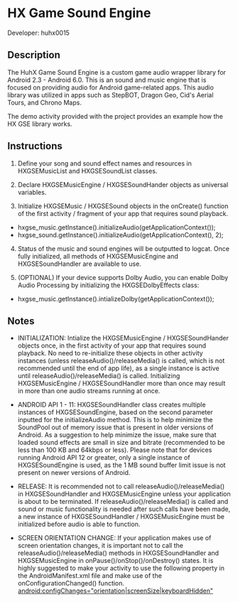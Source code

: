 HX Game Sound Engine
====================

Developer: huhx0015

## Description

The HuhX Game Sound Engine is a custom game audio wrapper library for Android 2.3 - Android 6.0. This is an sound and music engine that is focused on providing audio for Android game-related apps. This audio library was utilized in apps such as StepBOT, Dragon Geo, Cid's Aerial Tours, and Chrono Maps.

The demo activity provided with the project provides an example how the HX GSE library works.

## Instructions

1. Define your song and sound effect names and resources in HXGSEMusicList and HXGSESoundList classes.

2. Declare HXGSEMusicEngine / HXGSESoundHander objects as universal variables. 
 
3. Initialize HXGSEMusic / HXGSESound objects in the onCreate() function of the first activity / fragment of your app that requires sound playback. 
  - hxgse_music.getInstance().initializeAudio(getApplicationContext());
  - hxgse_sound.getInstance().initializeAudio(getApplicationContext(), 2);
  
4. Status of the music and sound engines will be outputted to logcat. Once fully initialized, all methods of HXGSEMusicEngine and HXGSESoundHandler are available to use.

5. (OPTIONAL) If your device supports Dolby Audio, you can enable Dolby Audio Processing by initializing the HXGSEDolbyEffects class:
  - hxgse_music.getInstance().intializeDolby(getApplicationContext());

## Notes

- INITIALIZATION: Intialize the HXGSEMusicEngine / HXGSESoundHander objects once, in the first activity of your app that requires sound playback. No need to re-initialize these objects in other activity instances (unless releaseAudio()/releaseMedia() is called, which is not recommended until the end of app life), as a single instance is active until releaseAudio()/releaseMedia() is called. Initializing HXGSEMusicEngine / HXGSESoundHandler more than once may result in more than one audio streams running at once.

- ANDROID API 1 - 11: HXGSESoundHandler class creates multiple instances of HXGSESoundEngine, based on the second parameter inputted for the initializeAudio method. This is to help minimize the SoundPool out of memory issue that is present in older versions of Android. As a suggestion to help minimize the issue, make sure that loaded sound effects are small in size and bitrate (recommended to be less than 100 KB and 64kbps or less). Please note that for devices running Android API 12 or greater, only a single instance of HXGSESoundEngine is used, as the 1 MB sound buffer limit issue is not present on newer versions of Android.

- RELEASE: It is recommended not to call releaseAudio()/releaseMedia() in HXGSESoundHandler and HXGSEMusicEngine unless your application is about to be terminated. If releaseAudio()/releaseMedia() is called and sound or music functionality is needed after such calls have been made, a new instance of HXGSESoundHandler / HXGSEMusicEngine must be initialized before audio is able to function.

- SCREEN ORIENTATION CHANGE: If your application makes use of screen orientation changes, it is important not to call the releaseAudio()/releaseMedia() methods in HXGSESoundHandler and HXGSEMusicEngine in onPause()/onStop()/onDestroy() states. It is highly suggested to make your activity to use the following property in the AndroidManifest.xml file and make use of the onConfigurationChanged() function. <android:configChanges="orientation|screenSize|keyboardHidden">